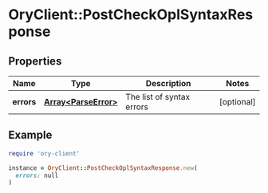 # OryClient::PostCheckOplSyntaxResponse

## Properties

| Name | Type | Description | Notes |
| ---- | ---- | ----------- | ----- |
| **errors** | [**Array&lt;ParseError&gt;**](ParseError.md) | The list of syntax errors | [optional] |

## Example

```ruby
require 'ory-client'

instance = OryClient::PostCheckOplSyntaxResponse.new(
  errors: null
)
```

